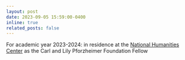 ```yaml
---
layout: post
date: 2023-09-05 15:59:00-0400
inline: true
related_posts: false
---
```


For academic year 2023-2024: in residence at the <a href='https://nationalhumanitiescenter.org/'>National Humanities Center</a> as the Carl and Lily Pforzheimer Foundation Fellow
